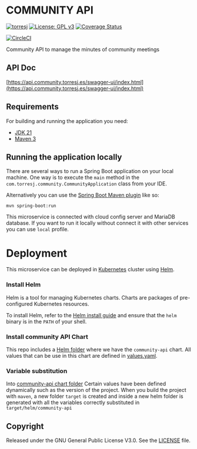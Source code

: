 # COMMUNITY API

[![torresj](https://circleci.com/gh/torresj/community-api.svg?style=shield)](https://app.circleci.com/pipelines/github/torresj/community-api)
[![License: GPL v3](https://img.shields.io/badge/License-GPLv3-blue.svg)](https://www.gnu.org/licenses/gpl-3.0)
[![Coverage Status](https://coveralls.io/repos/github/torresj/community-api/badge.svg?branch=main)](https://coveralls.io/github/torresj/community-api?branch=main)

[![CircleCI](https://dl.circleci.com/insights-snapshot/gh/torresj/community-api/main/build_and_deploy/badge.svg?window=30d)](https://app.circleci.com/insights/github/torresj/community-api/workflows/build_and_deploy/overview?branch=main&reporting-window=last-30-days&insights-snapshot=true)

Community API to manage the minutes of community meetings

## API Doc

[https://api.community.torresj.es/swagger-ui/index.html](https://api.community.torresj.es/swagger-ui/index.html)

## Requirements

For building and running the application you need:

- [JDK 21](https://www.oracle.com/java/technologies/downloads/#java21)
- [Maven 3](https://maven.apache.org)

## Running the application locally

There are several ways to run a Spring Boot application on your local machine. One way is to execute the `main` method
in the `com.torresj.community.CommunityApplication` class from your IDE.

Alternatively you can use
the [Spring Boot Maven plugin](https://docs.spring.io/spring-boot/docs/current/reference/html/build-tool-plugins-maven-plugin.html)
like so:

```shell
mvn spring-boot:run
```

This microservice is connected with cloud config server and MariaDB database. If you want to run it locally without
connect it with other services you can use `local` profile.

# Deployment

This microservice can be deployed in [Kubernetes](https://kubernetes.io/) cluster using [Helm](https://helm.sh/).

### Install Helm

Helm is a tool for managing Kubernetes charts. Charts are packages of pre-configured Kubernetes resources.

To install Helm, refer to the [Helm install guide](https://github.com/helm/helm#install) and ensure that the `helm`
binary is in the `PATH` of your shell.

### Install community API Chart

This repo includes a [Helm folder](https://github.com/torresj/community-api/tree/main/src/main/helm) where we have
the `community-api` chart. All values that can be use in this chart are defined
in [values.yaml](https://github.com/torresj/community-api/blob/main/src/main/helm/community-api/values.yaml).

### Variable substitution

Into [community-api chart folder](https://github.com/torresj/community-api/tree/main/src/main/helm/unseen-auth) Certain
values have been defined dynamically such as the version of the project. When you build the project with `maven`, a new
folder `target` is created and inside a new helm folder is generated with all the variables correctly substituted
in `target/helm/community-api`

## Copyright

Released under the GNU General Public License V3.0. See
the [LICENSE](https://github.com/torresj/unseen-auth/blob/main/LICENSE) file.



